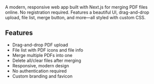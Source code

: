 A modern, responsive web app built with Next.js for merging PDF files online. No registration required. Features a beautiful UI, drag-and-drop upload, file list, merge button, and more—all styled with custom CSS.

## Features
- Drag-and-drop PDF upload
- File list with PDF icons and file info
- Merge multiple PDFs into one
- Delete all/clear files after merging
- Responsive, modern design
- No authentication required
- Custom branding and favicon

